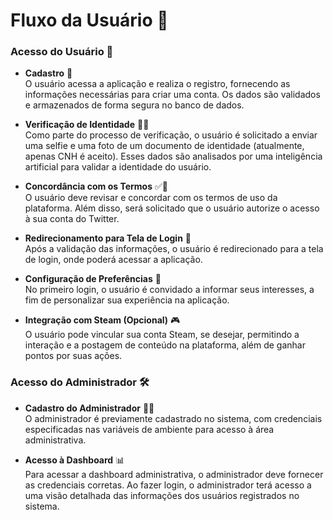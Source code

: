 # **Fluxo da Usuário** 🚀

### **Acesso do Usuário** 👤

- **Cadastro** 📝  
O usuário acessa a aplicação e realiza o registro, fornecendo as informações necessárias para criar uma conta. Os dados são validados e armazenados de forma segura no banco de dados.

- **Verificação de Identidade** 🪪🤳  
Como parte do processo de verificação, o usuário é solicitado a enviar uma selfie e uma foto de um documento de identidade (atualmente, apenas CNH é aceito). Esses dados são analisados por uma inteligência artificial para validar a identidade do usuário.

- **Concordância com os Termos** ✅📄  
O usuário deve revisar e concordar com os termos de uso da plataforma. Além disso, será solicitado que o usuário autorize o acesso à sua conta do Twitter.

- **Redirecionamento para Tela de Login** 🔐  
Após a validação das informações, o usuário é redirecionado para a tela de login, onde poderá acessar a aplicação.

- **Configuração de Preferências** 🎯  
No primeiro login, o usuário é convidado a informar seus interesses, a fim de personalizar sua experiência na aplicação.

- **Integração com Steam (Opcional)** 🎮  
O usuário pode vincular sua conta Steam, se desejar, permitindo a interação e a postagem de conteúdo na plataforma, além de ganhar pontos por suas ações.

### **Acesso do Administrador** 🛠️

- **Cadastro do Administrador** 👨‍💼  
O administrador é previamente cadastrado no sistema, com credenciais especificadas nas variáveis de ambiente para acesso à área administrativa.

- **Acesso à Dashboard** 📊  
Para acessar a dashboard administrativa, o administrador deve fornecer as credenciais corretas. Ao fazer login, o administrador terá acesso a uma visão detalhada das informações dos usuários registrados no sistema.

